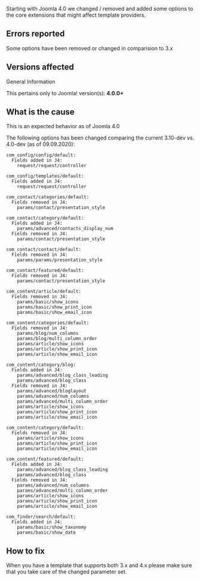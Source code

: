 <!-- Filename: J4.x:Changed_parameters_for_template_providers / Display title: Changed parameters for template providers -->

Starting with Joomla 4.0 we changed / removed and added some options to
the core extensions that might affect template providers.

## Errors reported

Some options have been removed or changed in comparision to 3.x

## Versions affected

General Information

This pertains only to Joomla! version(s): **4.0.0+**

## What is the cause

This is an expected behavior as of Joomla 4.0

The following options has been changed comparing the current 3.10-dev
vs. 4.0-dev (as of 09.09.2020):

    com_config/config/default:
      Fields added in J4:
        request/request/controller

    com_config/templates/default:
      Fields added in J4:
        request/request/controller

    com_contact/categories/default:
      Fields removed in J4:
        params/contact/presentation_style

    com_contact/category/default:
      Fields added in J4:
        params/advanced/contacts_display_num
      Fields removed in J4:
        params/contact/presentation_style

    com_contact/contact/default:
      Fields removed in J4:
        params/params/presentation_style

    com_contact/featured/default:
      Fields removed in J4:
        params/contact/presentation_style

    com_content/article/default:
      Fields removed in J4:
        params/basic/show_icons
        params/basic/show_print_icon
        params/basic/show_email_icon

    com_content/categories/default:
      Fields removed in J4:
        params/blog/num_columns
        params/blog/multi_column_order
        params/article/show_icons
        params/article/show_print_icon
        params/article/show_email_icon

    com_content/category/blog:
      Fields added in J4:
        params/advanced/blog_class_leading
        params/advanced/blog_class
      Fields removed in J4:
        params/advanced/bloglayout
        params/advanced/num_columns
        params/advanced/multi_column_order
        params/article/show_icons
        params/article/show_print_icon
        params/article/show_email_icon

    com_content/category/default:
      Fields removed in J4:
        params/article/show_icons
        params/article/show_print_icon
        params/article/show_email_icon

    com_content/featured/default:
      Fields added in J4:
        params/advanced/blog_class_leading
        params/advanced/blog_class
      Fields removed in J4:
        params/advanced/num_columns
        params/advanced/multi_column_order
        params/article/show_icons
        params/article/show_print_icon
        params/article/show_email_icon

    com_finder/search/default:
      Fields added in J4:
        params/basic/show_taxonomy
        params/basic/show_date

## How to fix

When you have a template that supports both 3.x and 4.x please make sure
that you take care of the changed parameter set.
